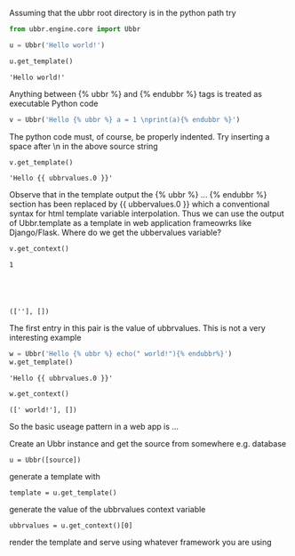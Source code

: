 
Assuming that the ubbr root directory is in the python path try 


```python
from ubbr.engine.core import Ubbr
```


```python
u = Ubbr('Hello world!')
```


```python
u.get_template()
```




    'Hello world!'



Anything between {% ubbr %} and {% endubbr %} tags is treated as executable Python code 


```python
v = Ubbr('Hello {% ubbr %} a = 1 \nprint(a){% endubbr %}')
```

The python code must, of course, be properly indented. Try inserting a space after \n in the above source string


```python
v.get_template()
```




    'Hello {{ ubbrvalues.0 }}'



Observe that in the template output the {% ubbr %} ... {% endubbr %} section has been replaced by {{ ubbervalues.0 }} which a conventional syntax for html template variable interpolation. Thus we can use the output of Ubbr.template as a template in web application frameowrks like Django/Flask. Where do we get the ubbervalues variable?


```python
v.get_context()
```

    1





    ([''], [])



The first entry in this pair is the value of ubbrvalues. This is not a very interesting example


```python
w = Ubbr('Hello {% ubbr %} echo(" world!"){% endubbr%}')
w.get_template()
```




    'Hello {{ ubbrvalues.0 }}'




```python
w.get_context()
```




    ([' world!'], [])



So the basic useage pattern in a web app is ...

Create an Ubbr instance and get the source from somewhere e.g. database

```
u = Ubbr([source])
```

generate a template with 
```
template = u.get_template()
```

generate the value of the ubbrvalues context variable
```
ubbrvalues = u.get_context()[0]
```

render the template and serve using whatever framework you are using


```python

```
